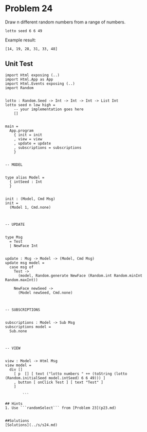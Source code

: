 # Problem 24

Draw n different random numbers from a range of numbers.

```
lotto seed 6 6 49
```

Example result:

```
[14, 19, 28, 31, 33, 48]
```

## Unit Test
```elem
import Html exposing (..)
import Html.App as App
import Html.Events exposing (..)
import Random


lotto : Random.Seed -> Int -> Int -> Int -> List Int
lotto seed n low high =
    -- your implementation goes here
    []


main =
  App.program
    { init = init
    , view = view
    , update = update
    , subscriptions = subscriptions
    }


-- MODEL


type alias Model =
  { intSeed : Int
  }


init : (Model, Cmd Msg)
init =
  (Model 1, Cmd.none)



-- UPDATE


type Msg
  = Test
  | NewFace Int


update : Msg -> Model -> (Model, Cmd Msg)
update msg model =
  case msg of
    Test ->
      (model, Random.generate NewFace (Random.int Random.minInt Random.maxInt))

    NewFace newSeed ->
      (Model newSeed, Cmd.none)



-- SUBSCRIPTIONS


subscriptions : Model -> Sub Msg
subscriptions model =
  Sub.none



-- VIEW


view : Model -> Html Msg
view model =
  div []
    [ p  [] [ text ("lotto numbers " ++ (toString (lotto (Random.initialSeed model.intSeed) 6 6 49))) ]
    , button [ onClick Test ] [ text "Test" ]
    ]

        ```

## Hints
1. Use ```randomSelect``` from [Problem 23](p23.md)


##Solutions 
[Solutions](../s/s24.md)